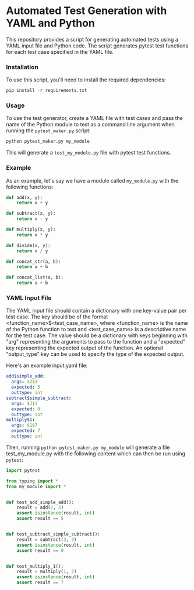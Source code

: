 # Automated Test Generation with YAML and Python
This repository provides a script for generating automated tests using a YAML input file and Python code. The script generates pytest test functions for each test case specified in the YAML file.

### Installation
To use this script, you'll need to install the required dependencies:

```python
pip install -r requirements.txt
```

### Usage
To use the test generator, create a YAML file with test cases and pass the name of the Python module to test as a command line argument when running the `pytest_maker.py` script:

```python
python pytest_maker.py my_module
```

This will generate a `test_my_module.py` file with pytest test functions.

### Example
As an example, let's say we have a module called `my_module.py` with the following functions:

```python
def add(x, y):
    return x + y

def subtract(x, y):
    return x - y

def multiply(x, y):
    return x * y

def divide(x, y):
    return x / y

def concat_str(a, b):
    return a + b

def concat_list(a, b):
    return a + b
```

### YAML Input File
The YAML input file should contain a dictionary with one key-value pair per test case. The key should be of the format <function_name>$<test_case_name>, where <function_name> is the name of the Python function to test and <test_case_name> is a descriptive name for the test case. The value should be a dictionary with keys beginning with "arg" representing the arguments to pass to the function and a "expected" key representing the expected output of the function. An optional "output_type" key can be used to specify the type of the expected output.

Here's an example input.yaml file:

```yaml
add$simple_add:
  args: $2$3
  expected: 5
  outtype: int
subtract$simple_subtract:
  args: $3$3
  expected: 0
  outtype: int
multiply$1:
  args: $1$7
  expected: 7
  outtype: int
```

Then, running `python pytest_maker.py my_module` will generate a file test_my_module.py with the following content which can then be run using `pytest`:

```python
import pytest

from typing import *
from my_module import *


def test_add_simple_add():
    result = add(2, 3)
    assert isinstance(result, int)
    assert result == 5


def test_subtract_simple_subtract():
    result = subtract(3, 3)
    assert isinstance(result, int)
    assert result == 0


def test_multiply_1():
    result = multiply(1, 7)
    assert isinstance(result, int)
    assert result == 7
```
